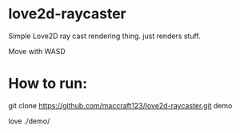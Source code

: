 # love2d-raycaster
Simple Love2D ray cast rendering thing. just renders stuff.

Move with WASD

# How to run:
git clone https://github.com/maccraft123/love2d-raycaster.git demo

love ./demo/
